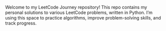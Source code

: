 Welcome to my LeetCode Journey repository!
This repo contains my personal solutions to various LeetCode problems, written in Python.
I’m using this space to practice algorithms, improve problem-solving skills, and track progress.

